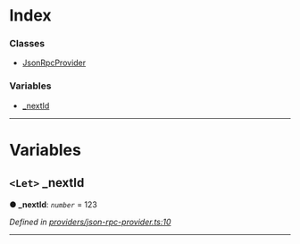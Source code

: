 

# Index

### Classes

* [JsonRpcProvider](../classes/_providers_json_rpc_provider_.jsonrpcprovider.md)

### Variables

* [_nextId](_providers_json_rpc_provider_.md#_nextid)

---

# Variables

<a id="_nextid"></a>

## `<Let>` _nextId

**● _nextId**: *`number`* = 123

*Defined in [providers/json-rpc-provider.ts:10](https://github.com/nearprotocol/nearlib/blob/4442cfe/src.ts/providers/json-rpc-provider.ts#L10)*

___

